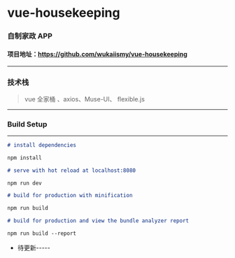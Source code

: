 # vue-housekeeping

### 自制家政 APP

#### 项目地址：https://github.com/wukaiismy/vue-housekeeping

---

### 技术栈

> vue 全家桶 、axios、Muse-UI、 flexible.js

---

### Build Setup

---

```markdown
# install dependencies

npm install

# serve with hot reload at localhost:8080

npm run dev

# build for production with minification

npm run build

# build for production and view the bundle analyzer report

npm run build --report
```

- 待更新-----
